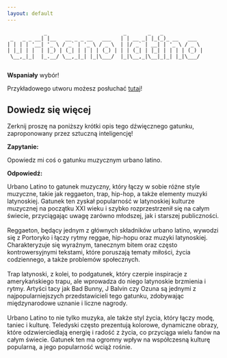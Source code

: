 ```yaml
---
layout: default
---
```


```
            _                         _       _   _             
 _   _ _ __| |__   __ _ _ __   ___   | | __ _| |_(_)_ __   ___  
| | | | '__| '_ \ / _` | '_ \ / _ \  | |/ _` | __| | '_ \ / _ \ 
| |_| | |  | |_) | (_| | | | | (_) | | | (_| | |_| | | | | (_) |
 \__,_|_|  |_.__/ \__,_|_| |_|\___/  |_|\__,_|\__|_|_| |_|\___/ 
                                                                
```
**Wspaniały** wybór!

Przykładowego utworu możesz posłuchać [tutaj](https://p.scdn.co/mp3-preview/486bdd86843f0ac2f401859e84ba9b5472d115cb)!
## Dowiedz się więcej
Zerknij proszę na poniższy krótki opis tego dźwięcznego gatunku, zaproponowany przez sztuczną inteligencję!



**Zapytanie:**

Opowiedz mi coś o gatunku muzycznym urbano latino.

**Odpowiedź:**

Urbano Latino to gatunek muzyczny, który łączy w sobie różne style muzyczne, takie jak reggaeton, trap, hip-hop, a także elementy muzyki latynoskiej. Gatunek ten zyskał popularność w latynoskiej kulturze muzycznej na początku XXI wieku i szybko rozprzestrzenił się na całym świecie, przyciągając uwagę zarówno młodszej, jak i starszej publiczności.<br><br>Reggaeton, będący jednym z głównych składników urbano latino, wywodzi się z Portoryko i łączy rytmy reggae, hip-hopu oraz muzyki latynoskiej. Charakteryzuje się wyraźnym, tanecznym bitem oraz często kontrowersyjnymi tekstami, które poruszają tematy miłości, życia codziennego, a także problemów społecznych.<br><br>Trap latynoski, z kolei, to podgatunek, który czerpie inspiracje z amerykańskiego trapu, ale wprowadza do niego latynoskie brzmienia i rytmy. Artyści tacy jak Bad Bunny, J Balvin czy Ozuna są jednymi z najpopularniejszych przedstawicieli tego gatunku, zdobywając międzynarodowe uznanie i liczne nagrody.<br><br>Urbano Latino to nie tylko muzyka, ale także styl życia, który łączy modę, taniec i kulturę. Teledyski często prezentują kolorowe, dynamiczne obrazy, które odzwierciedlają energię i radość z życia, co przyciąga wielu fanów na całym świecie. Gatunek ten ma ogromny wpływ na współczesną kulturę popularną, a jego popularność wciąż rośnie.
